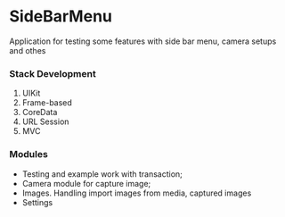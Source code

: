 # SideBarMenu
Application for testing some features with side bar menu, camera setups and othes
### Stack Development
1. UIKit
2. Frame-based
3. CoreData
4. URL Session
5. MVC

### Modules
+ Testing and example work with transaction;
+ Camera module for capture image;
+ Images. Handling import images from media, captured images
+ Settings
